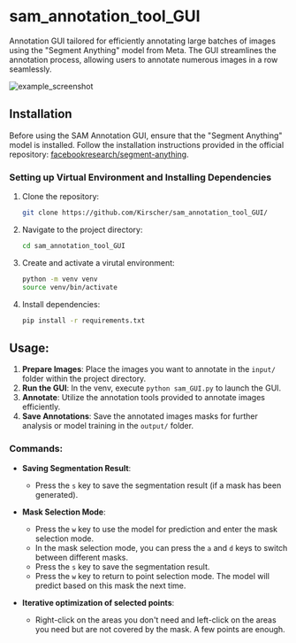 # sam_annotation_tool_GUI

Annotation GUI tailored for efficiently annotating large batches of images using the "Segment Anything" model from Meta. The GUI streamlines the annotation process, allowing users to annotate numerous images in a row seamlessly.

![example_screenshot](sam_annotation_tool_GUI/src/screenshot.png "Example Screenshot")

## Installation

Before using the SAM Annotation GUI, ensure that the "Segment Anything" model is installed. Follow the installation instructions provided in the official repository: [facebookresearch/segment-anything](https://github.com/facebookresearch/segment-anything).

### Setting up Virtual Environment and Installing Dependencies

1. Clone the repository:
   ```sh
   git clone https://github.com/Kirscher/sam_annotation_tool_GUI/
   ```

2. Navigate to the project directory:
   ```sh
   cd sam_annotation_tool_GUI
    ```

3. Create and activate a virutal environment:
    ```sh
   python -m venv venv
   source venv/bin/activate
    ```
4. Install dependencies:
    ```sh
   pip install -r requirements.txt
    ```

## Usage:

1. **Prepare Images**: Place the images you want to annotate in the `input/` folder within the project directory. 
2. **Run the GUI**: In the venv, execute `python sam_GUI.py` to launch the GUI.
3. **Annotate**: Utilize the annotation tools provided to annotate images efficiently.
4. **Save Annotations**: Save the annotated images masks for further analysis or model training in the `output/` folder.


### Commands:

- **Saving Segmentation Result**:
  - Press the `s` key to save the segmentation result (if a mask has been generated).

- **Mask Selection Mode**:
  - Press the `w` key to use the model for prediction and enter the mask selection mode.
  - In the mask selection mode, you can press the `a` and `d` keys to switch between different masks.
  - Press the `s` key to save the segmentation result.
  - Press the `w` key to return to point selection mode. The model will predict based on this mask the next time.

- **Iterative optimization of selected points**:
  - Right-click on the areas you don't need and left-click on the areas you need but are not covered by the mask. A few points are enough. 
